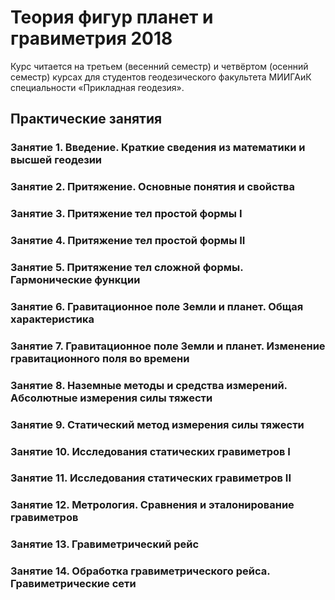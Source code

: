 # Теория фигур планет и гравиметрия 2018

Курс читается на третьем (весенний семестр) и четвёртом (осенний семестр) курсах для студентов геодезического 
факультета МИИГАиК специальности «Прикладная геодезия».

## Практические занятия

### Занятие 1. Введение. Краткие сведения из математики и высшей геодезии
### Занятие 2. Притяжение. Основные понятия и свойства
### Занятие 3. Притяжение тел простой формы I
### Занятие 4. Притяжение тел простой формы II
### Занятие 5. Притяжение тел сложной формы. Гармонические функции
### Занятие 6. Гравитационное поле Земли и планет. Общая характеристика
### Занятие 7. Гравитационное поле Земли и планет. Изменение гравитационного поля во времени
### Занятие 8. Наземные методы и средства измерений. Абсолютные измерения силы тяжести
### Занятие 9. Статический метод измерения силы тяжести
### Занятие 10. Исследования статических гравиметров I
### Занятие 11. Исследования статических гравиметров II
### Занятие 12. Метрология. Сравнения и эталонирование гравиметров
### Занятие 13. Гравиметрический рейс
### Занятие 14. Обработка гравиметрического рейса. Гравиметрические сети
